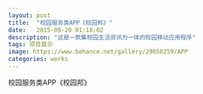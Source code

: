 ```yaml
---
layout: post
title:  "校园服务类APP《校园邦》"
date:   2015-09-20 01:18:02
description: "这是一款集校园生活资讯为一体的校园移动应用程序"
tags: 项目展示
image: https://www.behance.net/gallery/29658259/APP
categories: works
---
```

校园服务类APP《校园邦》
